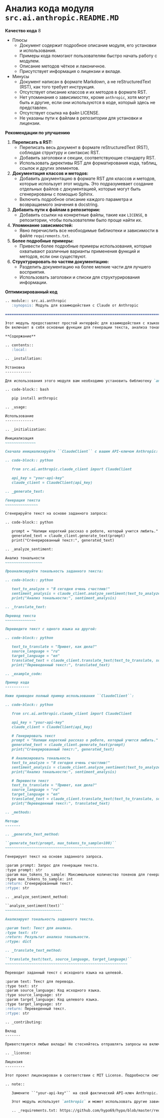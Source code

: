 # Анализ кода модуля `src.ai.anthropic.README.MD`

**Качество кода**
8
-  Плюсы
    - Документ содержит подробное описание модуля, его установки и использования.
    - Примеры кода помогают пользователям быстро начать работу с модулем.
    - Описание методов чёткое и лаконичное.
    - Присутствует информация о лицензии и вкладе.
-  Минусы
    - Документ написан в формате Markdown, а не reStructuredText (RST), как того требует инструкция.
    - Отсутствует описание классов и их методов в формате RST.
    - Нет упоминания о зависимостях, кроме `anthropic`, хотя могут быть и другие, если они используются в коде, который здесь не представлен.
    - Отсутствует ссылка на файл LICENSE.
    - Не указаны пути к файлам в репозитории для установки и лицензии.

**Рекомендации по улучшению**

1.  **Переписать в RST:**
    - Переписать весь документ в формате reStructuredText (RST), соблюдая структуру и синтаксис RST.
    - Добавить заголовки и секции, соответствующие стандарту RST.
    - Использовать директивы RST для форматирования кода, таблиц, ссылок и других элементов.
2.  **Документация классов и методов:**
    - Добавить документацию в формате RST для классов и методов, которые использует этот модуль. Это подразумевает создание отдельных файлов с документацией, которые могут быть сгенерированы с помощью Sphinx.
    - Включить подробное описание каждого параметра и возвращаемого значения в docstring.
3.  **Добавить пути к файлам в репозитории:**
    - Добавить ссылки на конкретные файлы, такие как `LICENSE`, в репозитории, чтобы пользователям было проще найти их.
4.  **Упоминание зависимостей:**
    - Явно перечислить все необходимые библиотеки и зависимости в файле `requirements.txt`.
5.  **Более подробные примеры:**
    - Привести более подробные примеры использования, которые охватывают различные варианты применения функций и методов, если они существуют.
6.  **Структурировать по частям документацию:**
    - Разделить документацию на более мелкие части для лучшего восприятия.
    - Использовать заголовки и списки для структурирования информации.

**Оптимизированный код**

```markdown
.. module:: src.ai.anthropic
   :synopsis: Модуль для взаимодействия с Claude от Anthropic

=========================================================================================

Этот модуль предоставляет простой интерфейс для взаимодействия с языковой моделью Claude от Anthropic.
Он включает в себя основные функции для генерации текста, анализа тональности и перевода текста.

**Содержание**

.. contents::
   :local:

.. _installation:

Установка
------------

Для использования этого модуля вам необходимо установить библиотеку `anthropic`:

.. code-block:: bash

   pip install anthropic

.. _usage:

Использование
-------------

.. _initialization:

Инициализация
~~~~~~~~~~~~~~

Сначала инициализируйте ``ClaudeClient`` с вашим API-ключом Anthropic:

.. code-block:: python

   from src.ai.anthropic.claude_client import ClaudeClient

   api_key = "your-api-key"
   claude_client = ClaudeClient(api_key)

.. _generate_text:

Генерация текста
~~~~~~~~~~~~~~~

Сгенерируйте текст на основе заданного запроса:

.. code-block:: python

   prompt = "Напиши короткий рассказ о роботе, который учится любить."
   generated_text = claude_client.generate_text(prompt)
   print("Сгенерированный текст:", generated_text)

.. _analyze_sentiment:

Анализ тональности
~~~~~~~~~~~~~~~~~

Проанализируйте тональность заданного текста:

.. code-block:: python

   text_to_analyze = "Я сегодня очень счастлив!"
   sentiment_analysis = claude_client.analyze_sentiment(text_to_analyze)
   print("Анализ тональности:", sentiment_analysis)

.. _translate_text:

Перевод текста
~~~~~~~~~~~~~~

Переведите текст с одного языка на другой:

.. code-block:: python

   text_to_translate = "Привет, как дела?"
   source_language = "ru"
   target_language = "en"
   translated_text = claude_client.translate_text(text_to_translate, source_language, target_language)
   print("Переведенный текст:", translated_text)

.. _example_code:

Пример кода
-----------

Ниже приведен полный пример использования ``ClaudeClient``:

.. code-block:: python

   from src.ai.anthropic.claude_client import ClaudeClient

   api_key = "your-api-key"
   claude_client = ClaudeClient(api_key)

   # Генерировать текст
   prompt = "Напиши короткий рассказ о роботе, который учится любить."
   generated_text = claude_client.generate_text(prompt)
   print("Сгенерированный текст:", generated_text)

   # Анализировать тональность
   text_to_analyze = "Я сегодня очень счастлив!"
   sentiment_analysis = claude_client.analyze_sentiment(text_to_analyze)
   print("Анализ тональности:", sentiment_analysis)

   # Перевести текст
   text_to_translate = "Привет, как дела?"
   source_language = "ru"
   target_language = "en"
   translated_text = claude_client.translate_text(text_to_translate, source_language, target_language)
   print("Переведенный текст:", translated_text)

.. _methods:

Методы
-------

.. _generate_text_method:

``generate_text(prompt, max_tokens_to_sample=100)``
~~~~~~~~~~~~~~~~~~~~~~~~~~~~~~~~~~~~~~~~~~~~~~~~~~

Генерирует текст на основе заданного запроса.

:param prompt: Запрос для генерации текста.
:type prompt: str
:param max_tokens_to_sample: Максимальное количество токенов для генерации.
:type max_tokens_to_sample: int
:return: Сгенерированный текст.
:rtype: str

.. _analyze_sentiment_method:

``analyze_sentiment(text)``
~~~~~~~~~~~~~~~~~~~~~~~~~~

Анализирует тональность заданного текста.

:param text: Текст для анализа.
:type text: str
:return: Результат анализа тональности.
:rtype: dict

.. _translate_text_method:

``translate_text(text, source_language, target_language)``
~~~~~~~~~~~~~~~~~~~~~~~~~~~~~~~~~~~~~~~~~~~~~~~~~~~~~~~~

Переводит заданный текст с исходного языка на целевой.

:param text: Текст для перевода.
:type text: str
:param source_language: Код исходного языка.
:type source_language: str
:param target_language: Код целевого языка.
:type target_language: str
:return: Переведенный текст.
:rtype: str

.. _contributing:

Вклад
-------

Приветствуются любые вклады! Не стесняйтесь отправлять запросы на включение изменений (pull request) или открывать issue, если вы столкнулись с проблемами или у вас есть предложения по улучшению.

.. _license:

Лицензия
---------

Этот проект лицензирован в соответствии с MIT License. Подробности смотрите в файле `LICENSE <https://github.com/hypo69/hypo/blob/master/LICENSE>`_.

.. note::

   Замените ``"your-api-key"`` на свой фактический API-ключ Anthropic.

   Этот модуль использует `anthropic` и может использовать другие зависимости, перечисленные в `requirements.txt`_.

   .. _requirements.txt: https://github.com/hypo69/hypo/blob/master/requirements.txt
```